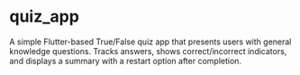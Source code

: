 # quiz_app
A simple Flutter-based True/False quiz app that presents users with general knowledge questions. Tracks answers, shows correct/incorrect indicators, and displays a summary with a restart option after completion.
